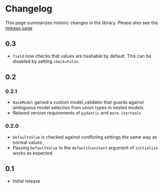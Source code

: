 # Changelog

This page summarizes historic changes in the library. Please also see the
[release page](https://github.com/befelix/pydantic_sweep/releases)

## 0.3

- `field` now checks that values are hashable by default. This can be disabled by 
  setting `check=False`.

## 0.2

### 0.2.1
- `BaseModel` gained a custom model_validator that guards against ambiguous model
  selection from union types in nested models.
- Relaxed version requirements of `pydantic` and `more-itertools`

### 0.2.0

- `DefaultValue` is checked against conflicting settings the same way as normal values
- Passing `DefaultValue` to the `default`/`constant` argument of `initialize` works as
  expected.

## 0.1

- Initial release
